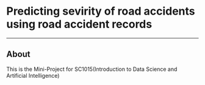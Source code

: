 # Predicting sevirity of road accidents using road accident records
---
## About
This is the Mini-Project for SC1015(Introduction to Data Science and Artificial Intelligence)